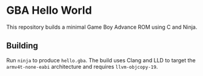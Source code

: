 # GBA Hello World

This repository builds a minimal Game Boy Advance ROM using C and Ninja.

## Building

Run `ninja` to produce `hello.gba`. The build uses Clang and LLD to target the
`armv4t-none-eabi` architecture and requires `llvm-objcopy-19`.
